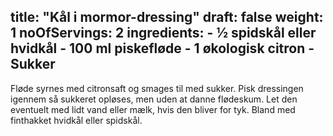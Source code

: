 title: "Kål i mormor-dressing"
draft: false
weight: 1
noOfServings: 2
ingredients:
	- ½ spidskål eller hvidkål
	- 100 ml piskefløde
	- 1 økologisk citron
	- Sukker
---

Fløde syrnes med citronsaft og smages til med sukker. Pisk dressingen
igennem så sukkeret opløses, men uden at danne flødeskum. Let den
eventuelt med lidt vand eller mælk, hvis den bliver for tyk. Bland med
finthakket hvidkål eller spidskål.

